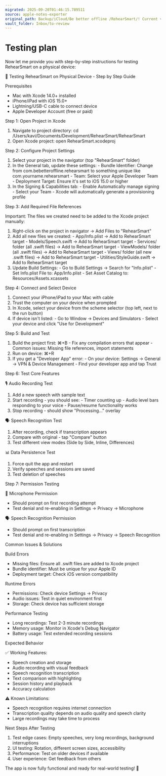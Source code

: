 ```yaml
---
migrated: 2025-09-20T01:46:15.789511
source: apple-notes-exporter
original_path: Backup/iCloud/Be better offline /RehearSmart/! Current version/Backup/Testing plan.md
vault_folder: Inbox/to-review
---
```

# Testing plan

 Now let me provide you with step-by-step instructions for testing RehearSmart on a physical device:

  📱 Testing RehearSmart on Physical Device - Step by Step Guide

  Prerequisites

  - Mac with Xcode 14.0+ installed
  - iPhone/iPad with iOS 15.0+
  - Lightning/USB-C cable to connect device
  - Apple Developer Account (free or paid)

  Step 1: Open Project in Xcode

  1. Navigate to project directory:
  cd /Users/kavi/Documents/Development/RehearSmart/RehearSmart
  2. Open Xcode project:
  open RehearSmart.xcodeproj

  Step 2: Configure Project Settings

  1. Select your project in the navigator (top "RehearSmart" folder)
  2. In the General tab, update these settings:
    - Bundle Identifier: Change from com.bebetteroffline.rehearsmart to
  something unique like com.yourname.rehearsmart
    - Team: Select your Apple Developer Team
    - Deployment Target: Ensure it's set to iOS 15.0 or higher
  3. In the Signing & Capabilities tab:
    - Enable Automatically manage signing
    - Select your Team
    - Xcode will automatically generate a provisioning profile

  Step 3: Add Required File References

  Important: The files we created need to be added to the Xcode project
  manually:

  1. Right-click on the project in navigator → Add Files to "RehearSmart"
  2. Add all new files we created:
    - App/Info.plist → Add to RehearSmart target
    - Models/Speech.swift → Add to RehearSmart target
    - Services/ folder (all .swift files) → Add to RehearSmart target
    - ViewModels/ folder (all .swift files) → Add to RehearSmart target
    - Views/ folder (all new .swift files) → Add to RehearSmart target
    - Utilities/StyleGuide.swift → Add to RehearSmart target
  3. Update Build Settings:
    - Go to Build Settings → Search for "Info.plist"
    - Set Info.plist File to: App/Info.plist
    - Set Asset Catalog to: Resources/Assets.xcassets

  Step 4: Connect and Select Device

  1. Connect your iPhone/iPad to your Mac with cable
  2. Trust the computer on your device when prompted
  3. In Xcode, select your device from the scheme selector (top left, next
   to the run button)
  4. If device isn't listed:
    - Go to Window → Devices and Simulators
    - Select your device and click "Use for Development"

  Step 5: Build and Test

  1. Build the project first: ⌘+B
    - Fix any compilation errors that appear
    - Common issues: Missing file references, import statements
  2. Run on device: ⌘+R
  3. If you get a "Developer App" error:
    - On your device: Settings → General → VPN & Device Management
    - Find your developer app and tap Trust

  Step 6: Test Core Features

  🎙️ Audio Recording Test

  1. Add a new speech with sample text
  2. Start recording - you should see:
    - Timer counting up
    - Audio level bars responding to your voice
    - Pause/resume functionality works
  3. Stop recording - should show "Processing..." overlay

  🗣️ Speech Recognition Test

  1. After recording, check if transcription appears
  2. Compare with original - tap "Compare" button
  3. Test different view modes (Side by Side, Inline, Differences)

  📊 Data Persistence Test

  1. Force quit the app and restart
  2. Verify speeches and sessions are saved
  3. Test deletion of speeches

  Step 7: Permission Testing

  🎤 Microphone Permission

  - Should prompt on first recording attempt
  - Test denial and re-enabling in Settings → Privacy → Microphone

  🗣️ Speech Recognition Permission

  - Should prompt on first transcription
  - Test denial and re-enabling in Settings → Privacy → Speech Recognition

  Common Issues & Solutions

  Build Errors

  - Missing files: Ensure all .swift files are added to Xcode project
  - Bundle identifier: Must be unique for your Apple ID
  - Deployment target: Check iOS version compatibility

  Runtime Errors

  - Permissions: Check device Settings → Privacy
  - Audio issues: Test in quiet environment first
  - Storage: Check device has sufficient storage

  Performance Testing

  - Long recordings: Test 2-3 minute recordings
  - Memory usage: Monitor in Xcode's Debug Navigator
  - Battery usage: Test extended recording sessions

  Expected Behavior

  ✅ Working Features:
  - Speech creation and storage
  - Audio recording with visual feedback
  - Speech recognition transcription
  - Text comparison with highlighting
  - Session history and playback
  - Accuracy calculation

  ⚠️ Known Limitations:
  - Speech recognition requires internet connection
  - Transcription quality depends on audio quality and speech clarity
  - Large recordings may take time to process

  Next Steps After Testing

  1. Test edge cases: Empty speeches, very long recordings, background
  interruptions
  2. UI testing: Rotation, different screen sizes, accessibility
  3. Performance: Test on older devices if available
  4. User experience: Get feedback from others

  The app is now fully functional and ready for real-world testing! 🎉
